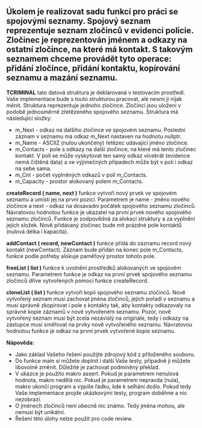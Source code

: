 ## Úkolem je realizovat sadu funkcí pro práci se spojovými seznamy. Spojový seznam reprezentuje seznam zločinců v evidenci policie. Zločinec je reprezentován jménem a odkazy na ostatní zločince, na které má kontakt. S takovým seznamem chceme provádět tyto operace: přidání zločince, přidání kontaktu, kopírování seznamu a mazání seznamu.

**TCRIMINAL**
tato datová struktura je deklarovaná v testovacím prostředí. Vaše implementace bude s touto strukturou pracovat, ale nesmí jí nijak měnit. Struktura reprezentuje jednoho zločince. Zločinci jsou uloženi v podobě jednosměrně zřetězeného spojového seznamu. Struktura má následující složky:
- m_Next - odkaz na dalšího zločince ve spojovém seznamu. Poslední záznam v seznamu má odkaz m_Next nastaven na hodnotu nullptr.
- m_Name - ASCIIZ (nulou ukončený) řetězec udávající jméno zločince.
- m_Contacts - pole s odkazy na další zločince, na které má tento zločinec kontakt. V poli se může vyskytovat ten samý odkaz vícekrát (evidence nemá čištěná data) a ve výjimečných případech může být v poli i odkaz na sebe sama.
- m_Cnt - počet vyplněných odkazů v poli m_Contacts.
- m_Capacity - prostor alokovaný polem m_Contacts.

**createRecord ( name, next )**
funkce vytvoří nový prvek ve spojovém seznamu a umístí jej na první pozici. Parametrem je name - jméno nového zločince a next - odkaz na dosavadní počátek spojového seznamu zločinců. Návratovou hodnotou funkce je ukazatel na první prvek nového spojového seznamu zločinců. Funkce je zodpovědná za alokaci struktury a za vyplnění jejích složek. Nově přidávaný zločinec bude mít prázdné pole kontaktů (nulová délka i kapacita).

**addContact ( record, newContact )**
funkce přidá do záznamu record nový kontakt (newContact). Záznam bude přidán na konec pole m_Contacts, funkce podle potřeby alokuje paměťový prostor tohoto pole.

**freeList ( list )**
funkce k uvolnění prostředků alokovaných ve spojovém seznamu. Parametrem funkce je odkaz na první prvek spojového seznamu zločinců dříve vytvořených pomocí funkce createRecord.

**cloneList ( list )**
funkce vytvoří kopii spojového seznamu zločinců. Nově vytvořený seznam musí zachovat jména zločinců, jejich pořadí v seznamu a musí správně zkopírovat i pole s kontakty tak, aby kontakty odkazovaly na správné kopie záznamů v nově vytvořeném seznamu. Pozor, nově vytvořený seznam musí být zcela nezávislý na originále, tedy i odkazy na zástupce musí směřovat na prvky nově vytvořeného seznamu. Návratovou hodnotou funkce je odkaz na první prvek vytvořené kopie seznamu.

**Nápověda:**
- Jako základ Vašeho řešení použijte zdrojový kód z přiloženého souboru.
- Do funkce main si můžete doplnit i další Vaše testy, případně ji můžete libovolně změnit. Důležité je zachovat podmíněný překlad.
- V ukázce je použito makro assert. Pokud je parametrem nenulová hodnota, makro nedělá nic. Pokud je parametrem nepravda (nula), makro ukončí program a vypíše řádku, kde k selhání došlo. Pokud tedy Vaše implementace projde ukázkovými testy, program doběhne a nic nezobrazí.
- O jménech zločinců není obecně nic známo. Tedy jména mohou, ale nemusí být unikátní.
- Řešení této úlohy nelze použít pro code review.
